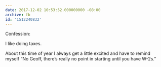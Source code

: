 ```yaml
---
date: 2017-12-02 10:53:52.000000000 -08:00
archive: fb
id: '1512240832'
---
```


Confession:

I like doing taxes.

About this time of year I always get a little excited and have to remind myself “No Geoff, there’s really no point in starting until you have W-2s.”

